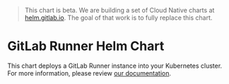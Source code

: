 > This chart is beta. We are building a set of Cloud Native
charts at [helm.gitlab.io](https://gitlab.com/charts/helm.gitlab.io). The goal of that work
is to fully replace this chart.

# GitLab Runner Helm Chart


This chart deploys a GitLab Runner instance into your Kubernetes cluster. For more information, please review [our documentation](http://docs.gitlab.com/ee/install/kubernetes/gitlab_runner_chart.html).

